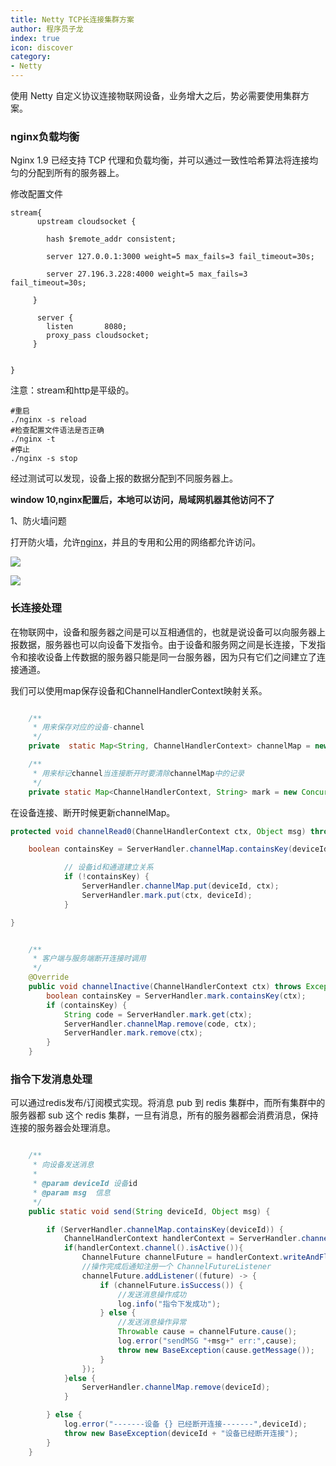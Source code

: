 ```yaml
---
title: Netty TCP长连接集群方案
author: 程序员子龙
index: true
icon: discover
category:
- Netty
---
```

使用 Netty 自定义协议连接物联网设备，业务增大之后，势必需要使用集群方案。

### nginx负载均衡

Nginx 1.9 已经支持 TCP 代理和负载均衡，并可以通过一致性哈希算法将连接均匀的分配到所有的服务器上。

修改配置文件

```
stream{
	  upstream cloudsocket {

        hash $remote_addr consistent;

        server 127.0.0.1:3000 weight=5 max_fails=3 fail_timeout=30s;

        server 27.196.3.228:4000 weight=5 max_fails=3 fail_timeout=30s; 

     }
	 
	  server {
        listen       8080;
		proxy_pass cloudsocket;
	 }


}
```

注意：stream和http是平级的。

```
#重启
./nginx -s reload
#检查配置文件语法是否正确
./nginx -t
#停止
./nginx -s stop
```

经过测试可以发现，设备上报的数据分配到不同服务器上。

**window 10,nginx配置后，本地可以访问，局域网机器其他访问不了**

1、防火墙问题

打开防火墙，允许[nginx](https://so.csdn.net/so/search?q=nginx&spm=1001.2101.3001.7020)，并且的专用和公用的网络都允许访问。

![](https://img-blog.csdnimg.cn/20191101134230890.png?x-oss-process=image/watermark,type_ZmFuZ3poZW5naGVpdGk,shadow_10,text_aHR0cHM6Ly9ibG9nLmNzZG4ubmV0L3FxXzQyNDQwOTE5,size_16,color_FFFFFF,t_70)

 

![](https://img-blog.csdnimg.cn/2019110113432489.png?x-oss-process=image/watermark,type_ZmFuZ3poZW5naGVpdGk,shadow_10,text_aHR0cHM6Ly9ibG9nLmNzZG4ubmV0L3FxXzQyNDQwOTE5,size_16,color_FFFFFF,t_70)

### 长连接处理

在物联网中，设备和服务器之间是可以互相通信的，也就是说设备可以向服务器上报数据，服务器也可以向设备下发指令。由于设备和服务网之间是长连接，下发指令和接收设备上传数据的服务器只能是同一台服务器，因为只有它们之间建立了连接通道。

我们可以使用map保存设备和ChannelHandlerContext映射关系。

```java

	/**
	 * 用来保存对应的设备-channel
	 */
	private  static Map<String, ChannelHandlerContext> channelMap = new ConcurrentHashMap<>();

	/**
	 * 用来标记channel当连接断开时要清除channelMap中的记录
	 */
	private static Map<ChannelHandlerContext, String> mark = new ConcurrentHashMap<>();

```

在设备连接、断开时候更新channelMap。

```java
protected void channelRead0(ChannelHandlerContext ctx, Object msg) throws Exception {

	boolean containsKey = ServerHandler.channelMap.containsKey(deviceId);

			// 设备id和通道建立关系
			if (!containsKey) {
				ServerHandler.channelMap.put(deviceId, ctx);
				ServerHandler.mark.put(ctx, deviceId);
			}

}


	/**
	 * 客户端与服务端断开连接时调用
	 */
	@Override
	public void channelInactive(ChannelHandlerContext ctx) throws Exception {
		boolean containsKey = ServerHandler.mark.containsKey(ctx);
		if (containsKey) {
			String code = ServerHandler.mark.get(ctx);
			ServerHandler.channelMap.remove(code, ctx);
			ServerHandler.mark.remove(ctx);
		}
	}
```

### 指令下发消息处理

可以通过redis发布/订阅模式实现。将消息 pub 到 redis 集群中，而所有集群中的服务器都 sub 这个 redis 集群，一旦有消息，所有的服务器都会消费消息，保持连接的服务器会处理消息。

```java

	/**
	 * 向设备发送消息
	 *
	 * @param deviceId 设备id
	 * @param msg  信息
	 */
	public static void send(String deviceId, Object msg) {

		if (ServerHandler.channelMap.containsKey(deviceId)) {
			ChannelHandlerContext handlerContext = ServerHandler.channelMap.get(deviceId);
			if(handlerContext.channel().isActive()){
				ChannelFuture channelFuture = handlerContext.writeAndFlush(msg);
				//操作完成后通知注册一个 ChannelFutureListener
				channelFuture.addListener((future) -> {
					if (channelFuture.isSuccess()) {
						//发送消息操作成功
						log.info("指令下发成功");
					} else {
						//发送消息操作异常
						Throwable cause = channelFuture.cause();
						log.error("sendMSG "+msg+" err:",cause);
						throw new BaseException(cause.getMessage());
					}
				});
			}else {
				ServerHandler.channelMap.remove(deviceId);
			}

		} else {
			log.error("-------设备 {} 已经断开连接-------",deviceId);
			throw new BaseException(deviceId + "设备已经断开连接");
		}
	}
```






